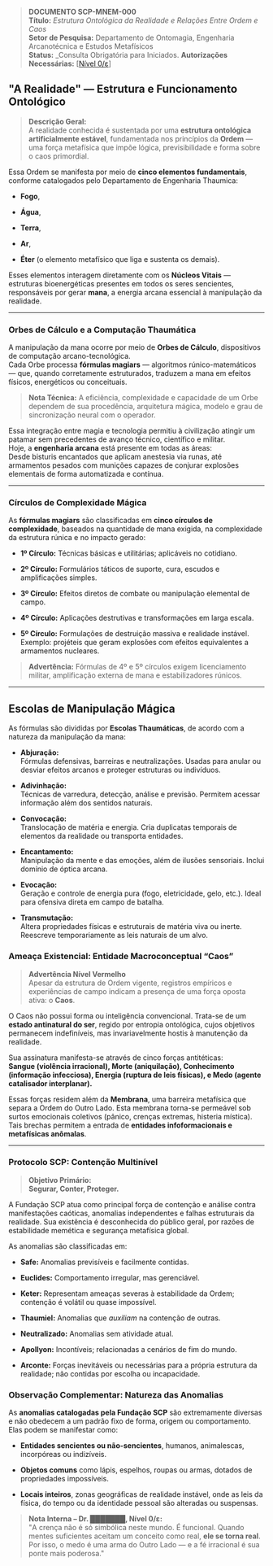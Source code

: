 
> **DOCUMENTO SCP-MNEM-000**  
> **Título:** _Estrutura Ontológica da Realidade e Relações Entre Ordem e Caos_  
> **Setor de Pesquisa:** Departamento de Ontomagia, Engenharia Arcanotécnica e Estudos Metafísicos  
> **Status:** _Consulta Obrigatória para Iniciados.
> **Autorizações Necessárias:**  [[Nível 0/ε](Classes)]

## **"A Realidade" — Estrutura e Funcionamento Ontológico**

> **Descrição Geral:**  
> A realidade conhecida é sustentada por uma **estrutura ontológica artificialmente estável**, fundamentada nos princípios da **Ordem** — uma força metafísica que impõe lógica, previsibilidade e forma sobre o caos primordial.

Essa Ordem se manifesta por meio de **cinco elementos fundamentais**, conforme catalogados pelo Departamento de Engenharia Thaumica:

- **Fogo**,
    
- **Água**,
    
- **Terra**,
    
- **Ar**,
    
- **Éter** (o elemento metafísico que liga e sustenta os demais).
    
Esses elementos interagem diretamente com os **Núcleos Vitais** — estruturas bioenergéticas presentes em todos os seres sencientes, responsáveis por gerar **mana**, a energia arcana essencial à manipulação da realidade.

---

### **Orbes de Cálculo e a Computação Thaumática**

A manipulação da mana ocorre por meio de **Orbes de Cálculo**, dispositivos de computação arcano-tecnológica.  
Cada Orbe processa **fórmulas magiars** — algoritmos rúnico-matemáticos — que, quando corretamente estruturados, traduzem a mana em efeitos físicos, energéticos ou conceituais.

> **Nota Técnica:** A eficiência, complexidade e capacidade de um Orbe dependem de sua procedência, arquitetura mágica, modelo e grau de sincronização neural com o operador.

Essa integração entre magia e tecnologia permitiu à civilização atingir um patamar sem precedentes de avanço técnico, científico e militar.  
Hoje, a **engenharia arcana** está presente em todas as áreas:  
Desde bisturis encantados que aplicam anestesia via runas, até armamentos pesados com munições capazes de conjurar explosões elementais de forma automatizada e contínua.

---

### **Círculos de Complexidade Mágica**

As **fórmulas magiars** são classificadas em **cinco círculos de complexidade**, baseados na quantidade de mana exigida, na complexidade da estrutura rúnica e no impacto gerado:

- **1º Círculo:** Técnicas básicas e utilitárias; aplicáveis no cotidiano.
    
- **2º Círculo:** Formulários táticos de suporte, cura, escudos e amplificações simples.
    
- **3º Círculo:** Efeitos diretos de combate ou manipulação elemental de campo.
    
- **4º Círculo:** Aplicações destrutivas e transformações em larga escala.
    
- **5º Círculo:** Formulações de destruição massiva e realidade instável. Exemplo: projéteis que geram explosões com efeitos equivalentes a armamentos nucleares.
    

> **Advertência:** Fórmulas de 4º e 5º círculos exigem licenciamento militar, amplificação externa de mana e estabilizadores rúnicos.

---

## **Escolas de Manipulação Mágica**

As fórmulas são divididas por **Escolas Thaumáticas**, de acordo com a natureza da manipulação da mana:

- **Abjuração:**  
    Fórmulas defensivas, barreiras e neutralizações. Usadas para anular ou desviar efeitos arcanos e proteger estruturas ou indivíduos.
    
- **Adivinhação:**  
    Técnicas de varredura, detecção, análise e previsão. Permitem acessar informação além dos sentidos naturais.
    
- **Convocação:**  
    Translocação de matéria e energia. Cria duplicatas temporais de elementos da realidade ou transporta entidades.
    
- **Encantamento:**  
    Manipulação da mente e das emoções, além de ilusões sensoriais. Inclui domínio de óptica arcana.
    
- **Evocação:**  
    Geração e controle de energia pura (fogo, eletricidade, gelo, etc.). Ideal para ofensiva direta em campo de batalha.
    
- **Transmutação:**  
    Altera propriedades físicas e estruturais de matéria viva ou inerte. Reescreve temporariamente as leis naturais de um alvo.
    

### **Ameaça Existencial: Entidade Macroconceptual “Caos”**

> **Advertência Nível Vermelho**  
> Apesar da estrutura de Ordem vigente, registros empíricos e experiências de campo indicam a presença de uma força oposta ativa: o **Caos**.

O Caos não possui forma ou inteligência convencional. Trata-se de um **estado antinatural do ser**, regido por entropia ontológica, cujos objetivos permanecem indefiníveis, mas invariavelmente hostis à manutenção da realidade.

Sua assinatura manifesta-se através de cinco forças antitéticas:  
**Sangue (violência irracional), Morte (aniquilação), Conhecimento (informação infecciosa), Energia (ruptura de leis físicas), e Medo (agente catalisador interplanar).**

Essas forças residem além da **Membrana**, uma barreira metafísica que separa a Ordem do Outro Lado. Esta membrana torna-se permeável sob surtos emocionais coletivos (pânico, crenças extremas, histeria mística). Tais brechas permitem a entrada de **entidades infoformacionais e metafísicas anômalas**.

---

### **Protocolo SCP: Contenção Multinível**

> **Objetivo Primário:**  
> **Segurar, Conter, Proteger.**

A Fundação SCP atua como principal força de contenção e análise contra manifestações caóticas, anomalias independentes e falhas estruturais da realidade. Sua existência é desconhecida do público geral, por razões de estabilidade memética e segurança metafísica global.

As anomalias são classificadas em:

- **Safe:** Anomalias previsíveis e facilmente contidas.
    
- **Euclides:** Comportamento irregular, mas gerenciável.
    
- **Keter:** Representam ameaças severas à estabilidade da Ordem; contenção é volátil ou quase impossível.
    
- **Thaumiel:** Anomalias que _auxiliam_ na contenção de outras.
    
- **Neutralizado:** Anomalias sem atividade atual.
    
- **Apollyon:** Incontíveis; relacionadas a cenários de fim do mundo.
    
- **Arconte:** Forças inevitáveis ou necessárias para a própria estrutura da realidade; não contidas por escolha ou incapacidade.

### **Observação Complementar: Natureza das Anomalias**

As **anomalias catalogadas pela Fundação SCP** são extremamente diversas e não obedecem a um padrão fixo de forma, origem ou comportamento. Elas podem se manifestar como:

- **Entidades sencientes ou não-sencientes**, humanos, animalescas, incorpóreas ou indizíveis.
    
- **Objetos comuns** como lápis, espelhos, roupas ou armas, dotados de propriedades impossíveis.
    
- **Locais inteiros**, zonas geográficas de realidade instável, onde as leis da física, do tempo ou da identidade pessoal são alteradas ou suspensas.

> **Nota Interna – Dr. ███████, Nível 0/ε:**  
> "A crença não é só simbólica neste mundo. É funcional. Quando mentes suficientes aceitam um conceito como real, **ele se torna real**. Por isso, o medo é uma arma do Outro Lado — e a fé irracional é sua ponte mais poderosa."




    